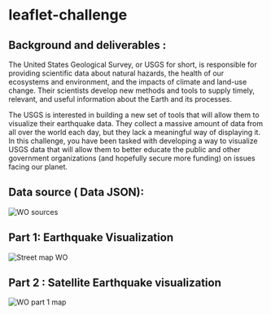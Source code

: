 # leaflet-challenge

## Background and deliverables :
The United States Geological Survey, or USGS for short, is responsible for providing scientific data about natural hazards, the health of our ecosystems and environment, and the impacts of climate and land-use change. Their scientists develop new methods and tools to supply timely, relevant, and useful information about the Earth and its processes.

The USGS is interested in building a new set of tools that will allow them to visualize their earthquake data. They collect a massive amount of data from all over the world each day, but they lack a meaningful way of displaying it. In this challenge, you have been tasked with developing a way to visualize USGS data that will allow them to better educate the public and other government organizations (and hopefully secure more funding) on issues facing our planet.

## Data source ( Data JSON):

![WO sources](https://github.com/wwoliver7/leaflet-challenge/assets/152826034/9d40d4ca-2382-444f-8ad3-db170a1c5408)


## Part 1: Earthquake Visualization


![Street map WO](https://github.com/wwoliver7/leaflet-challenge/assets/152826034/6b38763c-5669-4507-bd61-2e27b78a6345)



## Part 2 : Satellite Earthquake visualization 


![WO part 1 map](https://github.com/wwoliver7/leaflet-challenge/assets/152826034/1d88bba5-f593-451b-8b50-7f68d0c5158b)



